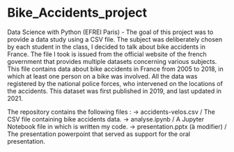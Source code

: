 # Bike_Accidents_project
Data Science with Python (EFREI Paris) - The goal of this project was to provide a data study using a CSV file. 
The subject was deliberately chosen by each student in the class, I decided to talk about bike accidents in France. The file I took is issued from the official website of the french government that provides multiple datasets concerning various subjects. This file contains data about bike accidents in France from 2005 to 2018, in which at least one person on a bike was involved. 
All the data was registered by the national police forces, who intervened on the locations of the accidents. This dataset was first published in 2019, and last updated in 2021.

The repository contains the following files :
  -> accidents-velos.csv / The CSV file containing bike accidents data.
  -> analyse.ipynb / A Jupyter Notebook file in which is written my code.
  -> presentation.pptx (à modifier) / The presentation powerpoint that served as support for the oral presentation.
